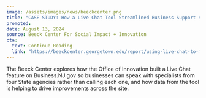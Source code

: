 ```yaml
---
image: /assets/images/news/beeckcenter.png
title: "CASE STUDY: How a Live Chat Tool Streamlined Business Support Services in NJ"
promoted: 
date: August 13, 2024
source: Beeck Center For Social Impact + Innovation
cta:
  text: Continue Reading
  link: "https://beeckcenter.georgetown.edu/report/using-live-chat-to-meet-constituent-needs-in-new-jersey-a-digital-service-network-spotlight/"
---
```


The Beeck Center explores how the Office of Innovation built a Live Chat feature on Business.NJ.gov so businesses can speak with specialists from four State agencies rather than calling each one, and how data from the tool is helping to drive improvements across the site. 

